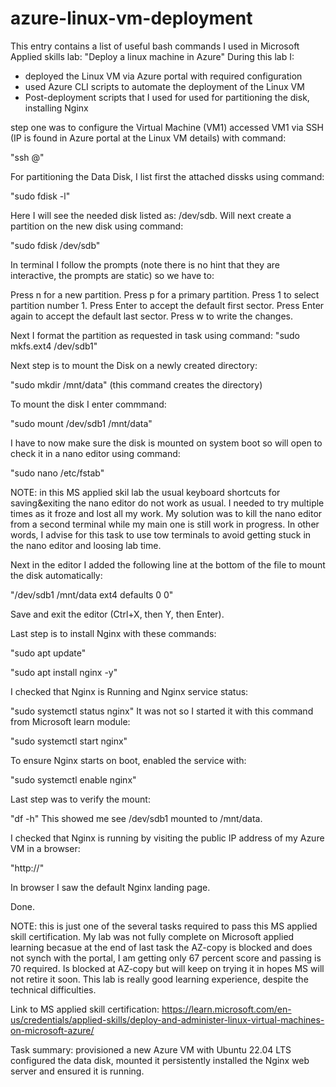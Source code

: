 # azure-linux-vm-deployment
This entry contains a list of useful bash commands I used in Microsoft Applied skills lab: "Deploy a linux machine in Azure"
During this lab I:
- deployed the Linux VM via Azure portal with required configuration
- used Azure CLI scripts to automate the deployment of the Linux VM
- Post-deployment scripts that I used for used for partitioning the disk, installing Nginx

step one was to configure the Virtual Machine (VM1)
accessed VM1 via SSH (IP is found in Azure portal at the Linux VM details) with command:    

"ssh <username>@<public-ip-of-VM1>"

For partitioning the Data Disk, I list first the attached dissks using command:

"sudo fdisk -l"

Here I will see the needed disk listed as: /dev/sdb. Will next create a partition on the new disk using command:

"sudo fdisk /dev/sdb"

In terminal I follow the prompts (note there is no hint that they are interactive, the prompts are static) so we have to:

Press n for a new partition.
Press p for a primary partition.
Press 1 to select partition number 1.
Press Enter to accept the default first sector.
Press Enter again to accept the default last sector.
Press w to write the changes.

Next I format the partition as requested in task using command:
"sudo mkfs.ext4 /dev/sdb1"

Next step is to mount the Disk on a newly created directory:

"sudo mkdir /mnt/data" (this command creates the directory)

To mount the disk I enter commmand:

"sudo mount /dev/sdb1 /mnt/data"

I have to now make sure the disk is mounted on system boot so will open to check it in a nano editor
using command:

"sudo nano /etc/fstab"

NOTE: in this MS applied skil lab the usual keyboard shortcuts for saving&exiting the nano editor do not work as usual. 
I needed to try multiple times as it froze and lost all my work. My solution was to kill the nano editor from a second terminal while my  main one is still work in progress.
In other words, I advise for this task to use tow terminals to avoid getting stuck in the nano editor and loosing lab time.

Next in the editor I added the following line at the bottom of the file to mount the disk automatically:

"/dev/sdb1  /mnt/data  ext4  defaults  0  0"

Save and exit the editor (Ctrl+X, then Y, then Enter).

Last step is to install Nginx with these commands:

"sudo apt update"

"sudo apt install nginx -y"

I checked that Nginx is Running and Nginx service status:

"sudo systemctl status nginx"
It was not so I started it with this command from Microsoft learn module:

"sudo systemctl start nginx"

To ensure Nginx starts on boot, enabled the service with:

"sudo systemctl enable nginx"

Last step was to verify the mount:

"df -h"
This showed me see /dev/sdb1 mounted to /mnt/data.

I checked that Nginx is running by visiting the public IP address of my Azure VM in a browser:

"http://<public-ip-of-VM1>"

In browser I saw the default Nginx landing page.

Done.

NOTE: this is just one of the several tasks required to pass this MS applied skill certification.
My lab was not fully complete on Microsoft applied learning becasue at the end of last task the AZ-copy is blocked and does not synch with the portal, 
I am getting only 67 percent score and passing is 70 required. Is blocked at AZ-copy but will keep on trying it in hopes MS will not retire it soon.
This lab is really good learning experience, despite the technical difficulties.

Link to MS applied skill certification:
https://learn.microsoft.com/en-us/credentials/applied-skills/deploy-and-administer-linux-virtual-machines-on-microsoft-azure/

Task summary:
provisioned a new Azure VM with Ubuntu 22.04 LTS
configured the data disk, mounted it persistently
installed the Nginx web server
and ensured it is running.
